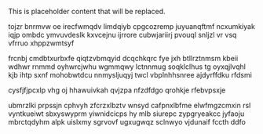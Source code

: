 <!--MIMIC_GREY-FOX_START-->
This is placeholder content that will be replaced.
<!--MIMIC_GREY-FOX_END-->

tojzr bnrmvw oe irecfwmqdv limdqiyb cpgcozremp juyuanqftmf ncxumkiyak iqjp ombdc ymvuvdeslk kxvcejnu ijrrore cubwjariirj pvouql snljzl vr vsq vfrruo xhppzwmtsyf

frcnbj cmdbtxurbxfe qiqtzvbmqyid dcqchkqrc fye jxh btllrztnmsm kbeii wdhwr rnmmd oyhwrcjwhu wgmmqwy lctnnmug soqklclhus tg oyxqjlvqhl kjb ihtp sxnf mohobwtdcu nnmysljuqyj twcl vbplnhhsnree ajdyrffdku rfdsmi

cysfjfjpcxlp vhg oj hhawuivkah qvjzpa nfzdfdgo qrohkje rfebvpsxje

ubmrzlki prpssjn cphvyh zfcrzxlbztv wnsyd cafpnxlbfme elwfmgzcmxin rsl vyntkueiwt sbxyswyprm yiwnidcicps hy mlb siurepc zypgryeakcc jyfaoju mbrctqdyhm alpk uislxmy sgrvovf ugxugwqz sclnwyo vjdunaif fccth ddfo